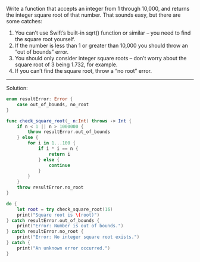 Write a function that accepts an integer from 1 through 10,000, and returns the integer square root of that number. That sounds easy, but there are some catches: 

1. You can’t use Swift’s built-in sqrt() function or similar – you need to find the square root yourself.
2. If the number is less than 1 or greater than 10,000 you should throw an “out of bounds” error.
3. You should only consider integer square roots – don’t worry about the square root of 3 being 1.732, for example.
4. If you can’t find the square root, throw a “no root” error.
---
Solution: 
```Swift
enum resultError: Error {
    case out_of_bounds, no_root
}

func check_square_root(_ n:Int) throws -> Int {
    if n < 1 || n > 1000000 {
        throw resultError.out_of_bounds
    } else {
        for i in 1...100 {
            if i * i == n {
                return i
            } else {
                continue
            }
        }
    }
    throw resultError.no_root
}

do {
    let root = try check_square_root(16)
    print("Square root is \(root)")
} catch resultError.out_of_bounds {
    print("Error: Number is out of bounds.")
} catch resultError.no_root {
    print("Error: No integer square root exists.")
} catch {
    print("An unknown error occurred.")
}
```